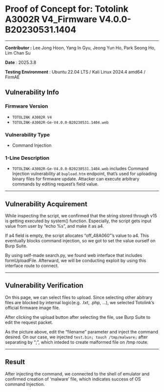 # Proof of Concept for: **Totolink A3002R V4_Firmware V4.0.0-B20230531.1404**

---

**Contributor :** Lee Jong Hoon, Yang In Gyu, Jeong Yun Ho, Park Seong Ho, Lim Chan Su

**Date** : 2025.3.8

**Testing Environment** : Ubuntu 22.04 LTS / Kali Linux 2024.4 amd64 / FirmAE

## Vulnerability Info

### Firmware Version

- `TOTOLINK A3002R V4`
- `TOTOLINK-A3002R-Ge-V4.0.0-B20230531.1404.web`

### Vulnerability Type

- Command Injection

### 1-Line Description

- `TOTOLINK-A3002R-Ge-V4.0.0-B20230531.1404.web` includes Command Injection vulnerability at `bupload.htm` endpoint, that’s used for uploading binary files for firmware update. Attacker can execute arbitrary commands by editing request’s field value.

---

## Vulnerability Acquirement



While inspecting the script, we confirmed that the string stored through v15 is getting executed by system() function. Especially, the script gets input value from user by “echo %s”, and make it as a4. 



If a4 field is empty, the script allocates “off_48A060”’s value to a4. This eventually blocks command injection, so we got to set the value ourself on Burp Suite.



By using self-made search.py, we found web interface that includes formUploadFile. Afterward, we will be conducting exploit by using this interface route to connect.

---

## Vulnerability Verification



On this page, we can select files to upload. Since selecting other abitrary files are blocked by internal logic(e.g. .txt, .php, …), we selected Totolink’s official firmware image file.

After clicking the upload button after selecting the file, use Burp Suite to edit the request packet.



As the picture above, edit the “filename” parameter and inject the command desired. On our case, we injected `test.bin; touch /tmp/malware;` after separating by “;”, which inteded to create malformed file on /tmp route.

---

## Result



After injecting the command, we connected to the shell of emulator and confirmed creation of ‘malware’ file, which indicates success of OS command Injection.
